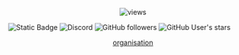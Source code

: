 <p align="center">                   
  <img src="https://count.getloli.com/get/@Nxyi?theme=rule34" alt="views" /><br>
</p>

<div>
    <img alt="Static Badge" src="https://img.shields.io/badge/Nxyi-Nxyi?label=MCName&color=%231a1aff&link=https%3A%2F%2Fnamemc.com%2Fprofile%2FNxyi.1">
    <img alt="Discord" src="https://img.shields.io/discord/1063226592274419852?style=social&logo=discord&logoColor=%233333ff&label=DarkDev%20Discord&cacheSeconds=5">
    <img alt="GitHub followers" src="https://img.shields.io/github/followers/Nxyi?style=social">
    <img alt="GitHub User's stars" src="https://img.shields.io/github/stars/Nxyi">
  </div>

<p align=center><a href = "https://github.com/orgs/Dark-Developments/repositories" style="text-align:center">organisation</a></p>
